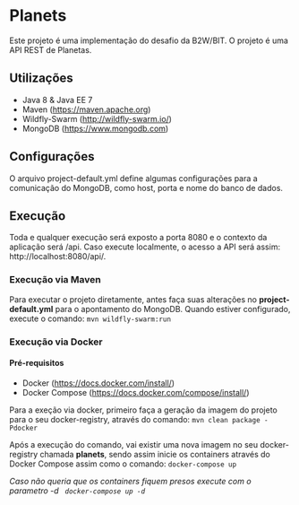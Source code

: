 # Planets
Este projeto é uma implementação do desafio da B2W/BIT. O projeto é uma API REST de Planetas.

## Utilizações
* Java 8 & Java EE 7
* Maven (https://maven.apache.org)
* Wildfly-Swarm (http://wildfly-swarm.io/)
* MongoDB (https://www.mongodb.com)

## Configurações
O arquivo project-default.yml define algumas  configurações para a comunicação do MongoDB, como host, porta e nome do banco de dados.

## Execução
Toda e qualquer execução será exposto a porta 8080 e o contexto da aplicação será /api. Caso execute localmente, o acesso a API será assim: http://localhost:8080/api/.

### Execução via Maven
Para executar o projeto diretamente, antes faça suas alterações no **project-default.yml** para o apontamento do MongoDB.
Quando estiver configurado, execute o comando:
``` mvn wildfly-swarm:run ```

### Execução via Docker
#### Pré-requisitos
* Docker (https://docs.docker.com/install/)
* Docker Compose (https://docs.docker.com/compose/install/)

Para a exeção via docker, primeiro faça a geração da imagem do projeto para o seu docker-registry, através do comando:
``` mvn clean package -Pdocker ``` 

Após a execução do comando, vai existir uma nova imagem no seu docker-registry chamada **planets**, sendo assim inicie os containers através do Docker Compose assim como o comando:
``` docker-compose up ```

*Caso não queria que os containers fiquem presos execute com o parametro -d ``` docker-compose up -d```*
